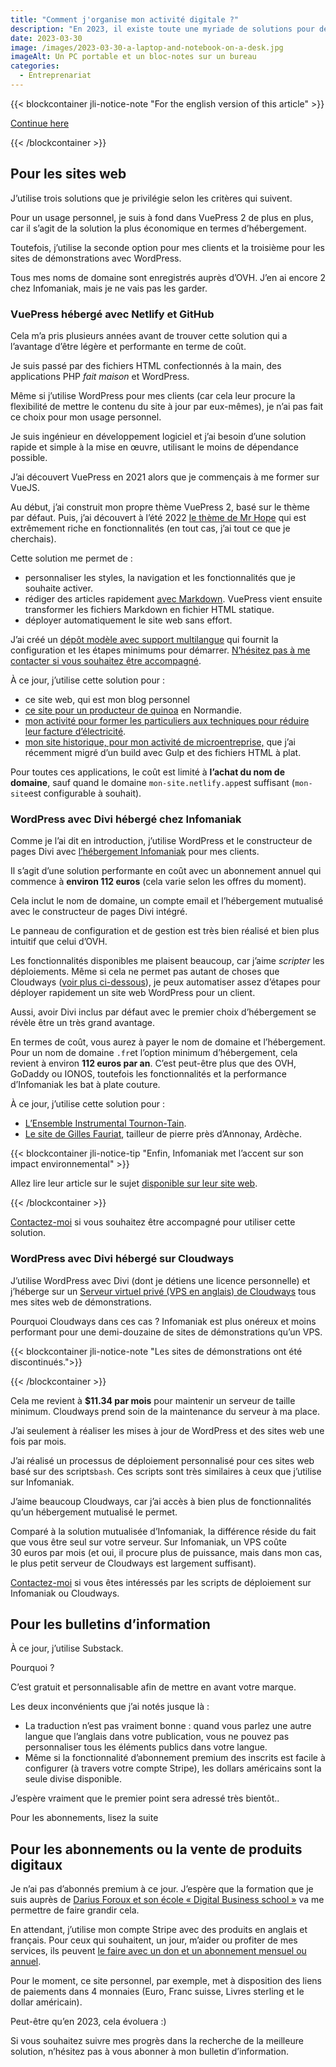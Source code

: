 ```yaml
---
title: "Comment j'organise mon activité digitale ?"
description: "En 2023, il existe toute une myriade de solutions pour développer sa présence digitale. Dans cet article, je vais présenter mon organisation actuelle."
date: 2023-03-30
image: /images/2023-03-30-a-laptop-and-notebook-on-a-desk.jpg
imageAlt: Un PC portable et un bloc-notes sur un bureau
categories:
  - Entreprenariat
---
```


<!-- more -->

{{< blockcontainer jli-notice-note "For the english version of this article" >}}

[Continue here](https://iamjeremie.me/post/2023-03/how-is-setup-my-digital-presence-today/)

{{< /blockcontainer >}}

## Pour les sites web

J’utilise trois solutions que je privilégie selon les critères qui suivent.

Pour un usage personnel, je suis à fond dans VuePress 2 de plus en plus, car il s’agit de la solution la plus économique en termes d’hébergement.

Toutefois, j’utilise la seconde option pour mes clients et la troisième pour les sites de démonstrations avec WordPress.

Tous mes noms de domaine sont enregistrés auprès d’OVH. J’en ai encore 2 chez Infomaniak, mais je ne vais pas les garder.

### VuePress hébergé avec Netlify et GitHub

Cela m’a pris plusieurs années avant de trouver cette solution qui a l’avantage d’être légère et performante en terme de coût.

Je suis passé par des fichiers HTML confectionnés à la main, des applications PHP _fait maison_ et WordPress.

Même si j’utilise WordPress pour mes clients (car cela leur procure la flexibilité de mettre le contenu du site à jour par eux-mêmes), je n’ai pas fait ce choix pour mon usage personnel.

Je suis ingénieur en développement logiciel et j’ai besoin d’une solution rapide et simple à la mise en œuvre, utilisant le moins de dépendance possible.

J’ai découvert VuePress en 2021 alors que je commençais à me former sur VueJS.

Au début, j’ai construit mon propre thème VuePress 2, basé sur le thème par défaut. Puis, j’ai découvert à l’été 2022 [le thème de Mr Hope](https://theme-hope.vuejs.press/) qui est extrêmement riche en fonctionnalités (en tout cas, j’ai tout ce que je cherchais).

Cette solution me permet de :

- personnaliser les styles, la navigation et les fonctionnalités que je souhaite activer.
- rédiger des articles rapidement [avec Markdown](https://fr.wikipedia.org/wiki/Markdown). VuePress vient ensuite transformer les fichiers Markdown en fichier HTML statique.
- déployer automatiquement le site web sans effort.

J’ai créé un [dépôt modèle avec support multilangue](https://github.com/Puzzlout/TemplateVuepress/) qui fournit la configuration et les étapes minimums pour démarrer. [N’hésitez pas à me contacter si vous souhaitez être accompagné](../../../page/contactez-moi/index.md).

À ce jour, j’utilise cette solution pour :

- ce site web, qui est mon blog personnel
- [ce site pour un producteur de quinoa](https://inflorescences-quinoa.fr/) en Normandie.
- [mon activité pour former les particuliers aux techniques pour réduire leur facture d’électricité](https://www.passonslecap.fr/).
- [mon site historique, pour mon activité de microentreprise,](https://puzzlout.com/fr) que j’ai récemment migré d’un build avec Gulp et des fichiers HTML à plat.

Pour toutes ces applications, le coût est limité à **l’achat du nom de domaine**, sauf quand le domaine `mon-site.netlify.app`est suffisant (`mon-site`est configurable à souhait).

### WordPress avec Divi hébergé chez Infomaniak

Comme je l’ai dit en introduction, j’utilise WordPress et le constructeur de pages Divi avec [l’hébergement Infomaniak](https://www.infomaniak.com/goto/fr/my-easy-site?utm_term=5ff70313bf816) pour mes clients.

Il s’agit d’une solution performante en coût avec un abonnement annuel qui commence à **environ 112 euros** (cela varie selon les offres du moment).

Cela inclut le nom de domaine, un compte email et l’hébergement mutualisé avec le constructeur de pages Divi intégré.

Le panneau de configuration et de gestion est très bien réalisé et bien plus intuitif que celui d’OVH.

Les fonctionnalités disponibles me plaisent beaucoup, car j’aime _scripter_ les déploiements. Même si cela ne permet pas autant de choses que Cloudways ([voir plus ci-dessous](#wordpress-avec-divi-heberge-sur-cloudways)), je peux automatiser assez d’étapes pour déployer rapidement un site web WordPress pour un client.

Aussi, avoir Divi inclus par défaut avec le premier choix d’hébergement se révèle être un très grand avantage.

En termes de coût, vous aurez à payer le nom de domaine et l’hébergement. Pour un nom de domaine `.fr`et l’option minimum d’hébergement, cela revient à environ **112 euros par an**. C’est peut-être plus que des OVH, GoDaddy ou IONOS, toutefois les fonctionnalités et la performance d’Infomaniak les bat à plate couture.

À ce jour, j’utilise cette solution pour :

- [L’Ensemble Instrumental Tournon-Tain](https://ensembleinstrumentaltournontain.fr/).
- [Le site de Gilles Fauriat](https://fauriat-ardeche.fr/), tailleur de pierre près d’Annonay, Ardèche.

{{< blockcontainer jli-notice-tip "Enfin, Infomaniak met l’accent sur son impact environnemental" >}}

Allez lire leur article sur le sujet [disponible sur leur site web](https://www.infomaniak.com/fr/ecologie).

{{< /blockcontainer >}}

[Contactez-moi](../../../page/contactez-moi/index.md) si vous souhaitez être accompagné pour utiliser cette solution.

### WordPress avec Divi hébergé sur Cloudways

J’utilise WordPress avec Divi (dont je détiens une licence personnelle) et j’héberge sur un [Serveur virtuel privé (VPS en anglais) de Cloudways](https://www.cloudways.com/en/?id=174912) tous mes sites web de démonstrations.

Pourquoi Cloudways dans ces cas ? Infomaniak est plus onéreux et moins performant pour une demi-douzaine de sites de démonstrations qu’un VPS.

{{< blockcontainer jli-notice-note "Les sites de démonstrations ont été discontinués.">}}

{{< /blockcontainer >}}

Cela me revient à **$11.34 par mois** pour maintenir un serveur de taille minimum. Cloudways prend soin de la maintenance du serveur à ma place.

J’ai seulement à réaliser les mises à jour de WordPress et des sites web une fois par mois.

J’ai réalisé un processus de déploiement personnalisé pour ces sites web basé sur des scripts`bash`. Ces scripts sont très similaires à ceux que j’utilise sur Infomaniak.

J’aime beaucoup Cloudways, car j’ai accès à bien plus de fonctionnalités qu’un hébergement mutualisé le permet.

Comparé à la solution mutualisée d’Infomaniak, la différence réside du fait que vous être seul sur votre serveur. Sur Infomaniak, un VPS coûte 30 euros par mois (et oui, il procure plus de puissance, mais dans mon cas, le plus petit serveur de Cloudways est largement suffisant).

[Contactez-moi](../../../page/contactez-moi/index.md) si vous êtes intéressés par les scripts de déploiement sur Infomaniak ou Cloudways.

## Pour les bulletins d’information

À ce jour, j’utilise Substack.

Pourquoi ?

C’est gratuit et personnalisable afin de mettre en avant votre marque.

Les deux inconvénients que j’ai notés jusque là :

- La traduction n’est pas vraiment bonne : quand vous parlez une autre langue que l’anglais dans votre publication, vous ne pouvez pas personnaliser tous les éléments publics dans votre langue.
- Même si la fonctionnalité d’abonnement premium des inscrits est facile à configurer (à travers votre compte Stripe), les dollars américains sont la seule divise disponible.

J’espère vraiment que le premier point sera adressé très bientôt..

Pour les abonnements, lisez la suite

## Pour les abonnements ou la vente de produits digitaux

Je n’ai pas d’abonnés premium à ce jour. J’espère que la formation que je suis auprès de [Darius Foroux et son école « Digital Business school »](https://members.dariusforoux.com/digitalbusiness-school) va me permettre de faire grandir cela.

En attendant, j’utilise mon compte Stripe avec des produits en anglais et français. Pour ceux qui souhaitent, un jour, m’aider ou profiter de mes services, ils peuvent [le faire avec un don et un abonnement mensuel ou annuel](../../../page/soutenez-moi/index.md).

Pour le moment, ce site personnel, par exemple, met à disposition des liens de paiements dans 4 monnaies (Euro, Franc suisse, Livres sterling et le dollar américain).

Peut-être qu’en 2023, cela évoluera :)

Si vous souhaitez suivre mes progrès dans la recherche de la meilleure solution, n’hésitez pas à vous abonner à mon bulletin d’information.
